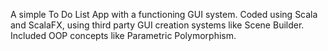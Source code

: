 A simple To Do List App with a functioning GUI system.
Coded using Scala and ScalaFX, using third party GUI creation systems like Scene Builder.
Included OOP concepts like Parametric Polymorphism.
